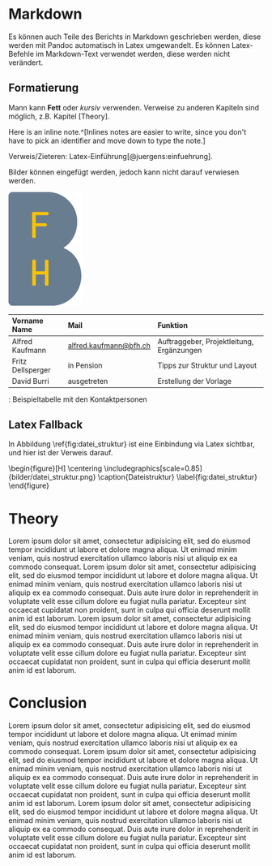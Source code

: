 
Markdown
==========

Es können auch Teile des Berichts in Markdown geschrieben werden, diese werden mit Pandoc automatisch in Latex umgewandelt. Es können Latex-Befehle im Markdown-Text verwendet werden, diese werden nicht verändert.

Formatierung 
--------------
Mann kann **Fett** oder *kursiv* verwenden. Verweise zu anderen Kapiteln sind möglich, z.B. Kapitel [Theory].

Here is an inline note.^[Inlines notes are easier to write, since
you don't have to pick an identifier and move down to type the
note.]

Verweis/Zieteren: Latex-Einführung[@juergens:einfuehrung].

Bilder können eingefügt werden, jedoch kann nicht darauf verwiesen werden. 

![BFH Logo](bilder/BFH_Logo_B.png)



| **Vorname Name**  | **Mail**               | **Funktion**                              |
| :-------------    | :--------              | :-----------                              |
| Alfred Kaufmann   | alfred.kaufmann@bfh.ch | Auftraggeber, Projektleitung, Ergänzungen |
| Fritz Dellsperger | in Pension             | Tipps zur Struktur und Layout             |
| David Burri       | ausgetreten            | Erstellung der Vorlage                    |

  : Beispieltabelle mit den Kontaktpersonen

## Latex Fallback

In Abbildung \ref{fig:datei_struktur} ist eine Einbindung via Latex sichtbar, und hier ist der Verweis darauf. 

\begin{figure}[H]
    \centering
        \includegraphics[scale=0.85]{bilder/datei_struktur.png}
    \caption{Dateistruktur}
    \label{fig:datei_struktur}
\end{figure}


# Theory
Lorem ipsum dolor sit amet, consectetur adipisicing elit, sed do eiusmod tempor incididunt ut labore et dolore magna aliqua. Ut enimad minim veniam, quis nostrud exercitation ullamco laboris nisi ut aliquip ex ea commodo consequat. Lorem ipsum dolor sit amet, consectetur adipisicing elit, sed do eiusmod tempor incididunt ut labore et dolore magna aliqua. Ut enimad minim veniam, quis nostrud exercitation ullamco laboris nisi ut aliquip ex ea commodo consequat. Duis aute irure dolor in reprehenderit in voluptate velit esse cillum dolore eu fugiat nulla pariatur. Excepteur sint occaecat cupidatat non proident, sunt in culpa qui officia deserunt mollit anim id est laborum. Lorem ipsum dolor sit amet, consectetur adipisicing elit, sed do eiusmod tempor incididunt ut labore et dolore magna aliqua. Ut enimad minim veniam, quis nostrud exercitation ullamco laboris nisi ut aliquip ex ea commodo consequat. Duis aute irure dolor in reprehenderit in voluptate velit esse cillum dolore eu fugiat nulla pariatur. Excepteur sint occaecat cupidatat non proident, sunt in culpa qui officia deserunt mollit anim id est laborum.

# Conclusion
Lorem ipsum dolor sit amet, consectetur adipisicing elit, sed do eiusmod tempor incididunt ut labore et dolore magna aliqua. Ut enimad minim veniam, quis nostrud exercitation ullamco laboris nisi ut aliquip ex ea commodo consequat. Lorem ipsum dolor sit amet, consectetur adipisicing elit, sed do eiusmod tempor incididunt ut labore et dolore magna aliqua. Ut enimad minim veniam, quis nostrud exercitation ullamco laboris nisi ut aliquip ex ea commodo consequat. Duis aute irure dolor in reprehenderit in voluptate velit esse cillum dolore eu fugiat nulla pariatur. Excepteur sint occaecat cupidatat non proident, sunt in culpa qui officia deserunt mollit anim id est laborum. Lorem ipsum dolor sit amet, consectetur adipisicing elit, sed do eiusmod tempor incididunt ut labore et dolore magna aliqua. Ut enimad minim veniam, quis nostrud exercitation ullamco laboris nisi ut aliquip ex ea commodo consequat. Duis aute irure dolor in reprehenderit in voluptate velit esse cillum dolore eu fugiat nulla pariatur. Excepteur sint occaecat cupidatat non proident, sunt in culpa qui officia deserunt mollit anim id est laborum.

